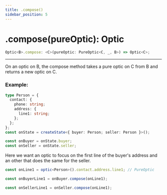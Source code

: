 ```yaml
---
title: .compose()
sidebar_position: 5
---
```


# .compose(pureOptic): Optic

```ts
Optic<B>.compose: <C>(pureOptic: PureOptic<C, _, B>) => Optic<C>;
```

---

On an optic on B, the compose method takes a pure optic on C from B and returns a new optic on C.

### Example:

```ts
type Person = {
  contact: {
    phone: string;
    address: {
      line1: string;
    };
  };
};
const onState = createState<{ buyer: Person; seller: Person }>();

const onBuyer = onState.buyer;
const onSeller = onState.seller;
```

Here we want an optic to focus on the first line of the buyer's address and an other that does the same for the seller.

```ts
const onLine1 = optic<Person>().contact.address.line1; // PureOptic

const onBuyerLine1 = onBuyer.compose(onLine1);

const onSellerLine1 = onSeller.compose(onLine1);
```

